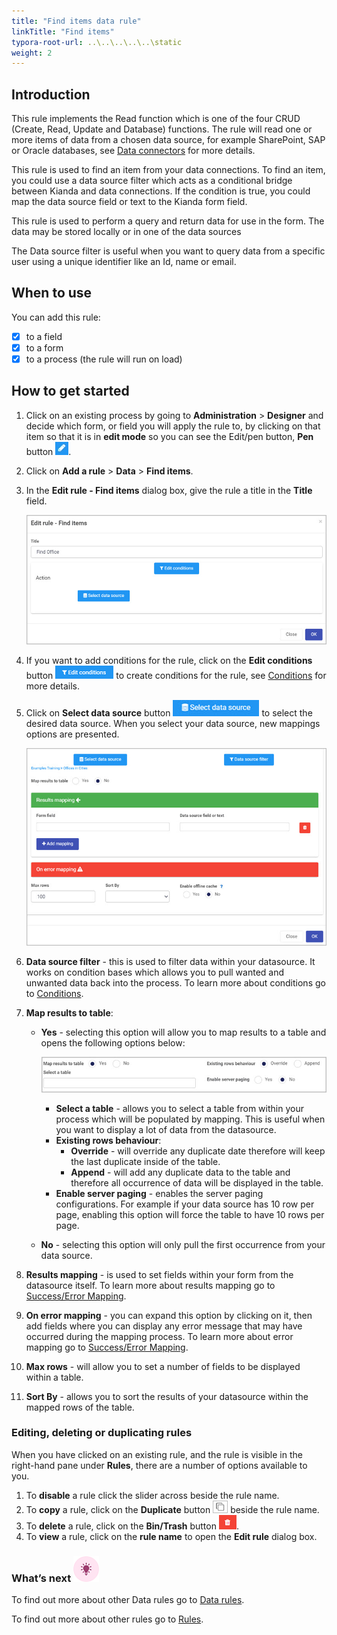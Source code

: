```yaml
---
title: "Find items data rule"
linkTitle: "Find items"
typora-root-url: ..\..\..\..\..\static
weight: 2
---
```


## Introduction

This rule implements the Read function which is one of the four CRUD (Create, Read, Update and Database) functions.  The rule will read one or more items of data from a chosen data source, for example SharePoint, SAP or Oracle databases, see [Data connectors](/docs/platform/connectors/) for more details. 

This rule is used to find an item from your data connections. To find an item, you could use a data source filter which acts as a conditional bridge between Kianda and data connections. If the condition is true, you could map the data source field or text to the Kianda form field.

This rule is used to perform a query and return data for use in the form. The data may be stored locally or in one of the data sources

The Data source filter is useful when you want to query data from a specific user using a unique identifier like an Id, name or email.

## When to use 
You can add this rule:
- [x] to a field
- [x] to a form 
- [x] to a process (the rule will run on load)

## How to get started

1. Click on an existing process by going to **Administration** > **Designer** and decide which form, or field you will apply the rule to, by clicking on that item so that it is in **edit mode** so you can see the Edit/pen button, **Pen** button ![Pen button](/images/penicon.png).

2. Click on **Add a rule** > **Data** > **Find items**.

3. In the **Edit rule - Find items** dialog box, give the rule a title in the **Title** field.

   ![Edit rule - Assign form dialog box](/images/find-items-edit-rule.jpg)

4. If you want to add conditions for the rule, click on the **Edit conditions** button ![Edit conditions button](/images/editconditions.png) to create conditions for the rule, see [Conditions](/docs/platform/rules/general/add-conditions/) for more details.

5. Click on **Select data source** button ![Select data source](/images/button-select-data-source.jpg) to select the desired data source. When you select your data source, new mappings options are presented.

   ![Find items - mapping](/images/find-items-mapping.jpg)

6. **Data source filter** - this is used to filter data within your datasource. It works on condition bases which allows you to pull wanted and unwanted data back into the process. To learn more about conditions go to [Conditions](/docs/platform/rules/general/add-conditions/).

7. **Map results to table**:

   - **Yes** -  selecting this option will allow you to map results to a table and opens the following options below:

     ![Find items - mapping](/images/find-items-table-map.jpg)

     - **Select a table** - allows you to select a table from within your process which will be populated by mapping. This is useful when you want to display a lot of data from the datasource.
     - **Existing rows behaviour**:
       -  **Override** - will override any duplicate date therefore will keep the last duplicate inside of the table.
       - **Append** - will add any duplicate data to the table and therefore all occurrence of data will be displayed in the table.
     - **Enable server paging** - enables the server paging configurations. For example if your data source has 10 row per page, enabling this option will force the table to have 10 rows per page.

   - **No** - selecting this option will only pull the first occurrence from your data source.

8. **Results mapping** - is used to set fields within your form from the datasource itself. To learn more about results mapping go to [Success/Error Mapping](/docs/platform/rules/general/success-error-mapping/).

9. **On error mapping** - you can expand this option by clicking on it, then add fields where you can display any error message that may have occurred during the mapping process. To learn more about error mapping go to [Success/Error Mapping](/docs/platform/rules/general/success-error-mapping/).

10. **Max rows** - will allow you to set a number of fields to be displayed within a table.

11. **Sort By** - allows you to sort the results of your datasource within the mapped rows of the table.



### Editing, deleting or duplicating rules

When you have clicked on an existing rule, and the rule is visible in the right-hand pane under **Rules**, there are a number of options available to you.

1. To **disable** a rule click the slider across beside the rule name.
2. To **copy** a rule, click on the **Duplicate** button ![Duplicate button](/images/duplicate-button.jpg) beside the rule name.
3. To **delete** a rule, click on the **Bin/Trash** button ![Bin/Trash button](/images/bin.png).
4. To **view** a rule, click on the **rule name** to open the **Edit rule** dialog box.



### What’s next ![Idea icon](/images/18.png)

To find out more about other Data rules go to [Data rules](/docs/platform/rules/data/).

To find out more about other rules go to [Rules](/docs/platform/rules/).



